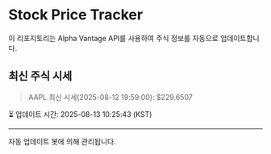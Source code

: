 
# Stock Price Tracker

이 리포지토리는 Alpha Vantage API를 사용하여 주식 정보를 자동으로 업데이트합니다.

## 최신 주식 시세
> AAPL 최신 시세(2025-08-12 19:59:00): $229.6507

⏳ 업데이트 시간: 2025-08-13 10:25:43 (KST)

---
자동 업데이트 봇에 의해 관리됩니다.
